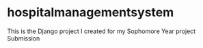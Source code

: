 # hospitalmanagementsystem
This is the Django project I created for my Sophomore Year project Submission

